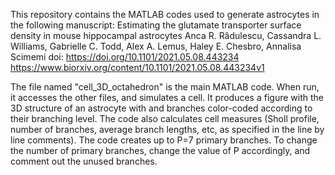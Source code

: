 This repository contains the MATLAB codes used to generate astrocytes in the following manuscript:
Estimating the glutamate transporter surface density in mouse hippocampal astrocytes
Anca R. Rădulescu, Cassandra L. Williams,  Gabrielle C. Todd,  Alex A. Lemus, Haley E. Chesbro,  Annalisa Scimemi
doi: https://doi.org/10.1101/2021.05.08.443234
https://www.biorxiv.org/content/10.1101/2021.05.08.443234v1

The file named "cell_3D_octahedron" is the main MATLAB code. When run, it accesses the other files, and simulates a cell. It produces a figure with the 3D structure of an astrocyte with and branches color-coded according to their branching level. The code also calculates cell measures (Sholl profile, number of branches, average branch lengths, etc, as specified in the line by line comments). The code creates up to P=7 primary branches. To change the number of primary branches, change the value of P accordingly, and comment out the unused branches.
